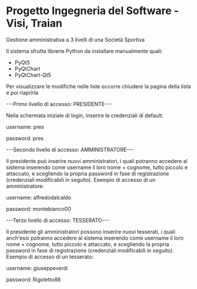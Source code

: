 # Progetto Ingegneria del Software - Visi, Traian
Gestione amministrativa a 3 livelli di una Società Sportiva

Il sistema sfrutta librerie Python da installare manualmente quali:

- PyQt5
- PyQtChart
- PyQtChart-Qt5

Per visualizzare le modifiche nelle liste occorre chiudere la pagina della lista e poi riaprirla

---Primo livello di accesso: PRESIDENTE--- 

Nella schermata iniziale di login, inserire le credenziali di default:

username: pres

password: pres




---Secondo livello di accesso: AMMINISTRATORE---

Il presidente può inserire nuovi amministratori, i quali potranno accedere al sistema inserendo come username il loro nome + cognome, tutto piccolo e attaccato, e scegliendo la propria password in fase di registrazione (credenziali modificabili in seguito).
Esempio di accesso di un amministratore:

username: alfredodalcaldo 

password: montebianco00



---Terzo livello di accesso: TESSERATO---

Il presidente gli amministratori possono inserire nuovi tesserati, i quali anch'essi potranno accedere al sistema inserendo come username il loro nome + cognome, tutto piccolo e attaccato, e scegliendo la propria password in fase di registrazione (credenziali modificabili in seguito). 
Esempio di accesso di un tesserato:

username: giuseppeverdi

password: Rigoletto88

